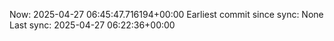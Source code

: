 Now: 2025-04-27 06:45:47.716194+00:00 Earliest commit since sync: None Last sync: 2025-04-27 06:22:36+00:00
